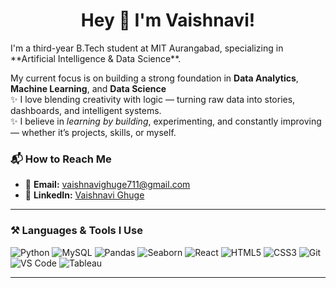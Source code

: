 </p>
<h1 align="center">Hey 👋 I'm Vaishnavi!</h1>
<p>I'm a third-year B.Tech student at MIT Aurangabad, specializing in **Artificial Intelligence & Data Science**.<br>

My current focus is on building a strong foundation in **Data Analytics**, **Machine Learning**, and **Data Science** 
<br>
✨ I love blending creativity with logic — turning raw data into stories, dashboards, and intelligent systems.  <br>
✨ I believe in *learning by building*, experimenting, and constantly improving — whether it’s projects, skills, or myself.
</p>

### 📬 How to Reach Me

- 📧 **Email:** vaishnavighuge711@gmail.com  
- 💼 **LinkedIn:** [Vaishnavi Ghuge](https://linkedin.com/in/vaishnavi-ghuge-071a59277)  

---

### ⚒️ Languages & Tools I Use

![Python](https://img.shields.io/badge/-Python-3776AB?style=flat&logo=python&logoColor=white)
![MySQL](https://img.shields.io/badge/-MySQL-4479A1?style=flat&logo=mysql&logoColor=white)
![Pandas](https://img.shields.io/badge/-Pandas-150458?style=flat&logo=pandas&logoColor=white)
![Seaborn](https://img.shields.io/badge/-Seaborn-9E1B32?style=flat&logoColor=white)
![React](https://img.shields.io/badge/-React-61DAFB?style=flat&logo=react&logoColor=black)
![HTML5](https://img.shields.io/badge/-HTML5-E34F26?style=flat&logo=html5&logoColor=white)
![CSS3](https://img.shields.io/badge/-CSS3-1572B6?style=flat&logo=css3&logoColor=white)
![Git](https://img.shields.io/badge/-Git-F05032?style=flat&logo=git&logoColor=white)
![VS Code](https://img.shields.io/badge/-VSCode-007ACC?style=flat&logo=visual-studio-code&logoColor=white)
![Tableau](https://img.shields.io/badge/-Tableau-E97627?style=flat&logo=tableau&logoColor=white)

---
